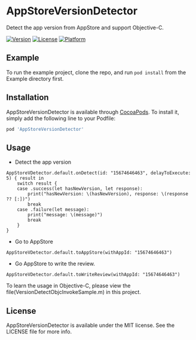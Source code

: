 # AppStoreVersionDetector

Detect the app version from AppStore and support Objective-C.

<!--[![CI Status](https://img.shields.io/travis/itenfay/AppStoreVersionDetector.svg?style=flat)](https://travis-ci.org/itenfay/AppStoreVersionDetector)-->
[![Version](https://img.shields.io/cocoapods/v/AppStoreVersionDetector.svg?style=flat)](https://cocoapods.org/pods/AppStoreVersionDetector)
[![License](https://img.shields.io/cocoapods/l/AppStoreVersionDetector.svg?style=flat)](https://cocoapods.org/pods/AppStoreVersionDetector)
[![Platform](https://img.shields.io/cocoapods/p/AppStoreVersionDetector.svg?style=flat)](https://cocoapods.org/pods/AppStoreVersionDetector)


## Example

To run the example project, clone the repo, and run `pod install` from the Example directory first.


## Installation

AppStoreVersionDetector is available through [CocoaPods](https://cocoapods.org). To install
it, simply add the following line to your Podfile:

```ruby
pod 'AppStoreVersionDetector'
```


## Usage

- Detect the app version

```
AppStoreVDetector.default.onDetect(id: "15674646463", delayToExecute: 5) { result in
    switch result {
    case .success(let hasNewVersion, let response):
        print("hasNewVersion: \(hasNewVersion), response: \(response ?? [:])")
        break
    case .failure(let message):
        print("message: \(message)")
        break
    }
}
```

- Go to AppStore

```
AppStoreVDetector.default.toAppStore(withAppId: "15674646463")
```

- Go AppStore to write the review.

```
AppStoreVDetector.default.toWriteReview(withAppId: "15674646463")
```

To learn the usage in Objective-C, please view the file(VersionDetectObjcInvokeSample.m) in this project.


## License

AppStoreVersionDetector is available under the MIT license. See the LICENSE file for more info.

